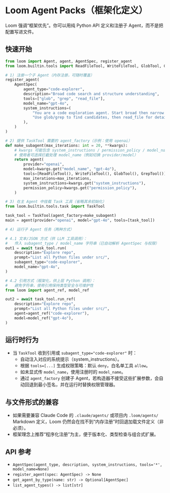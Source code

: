 # Loom Agent Packs（框架化定义）

Loom 强调“框架优先”。你可以用纯 Python API 定义和注册子 Agent，而不是把配置写进文件。

## 快速开始

```python
from loom import Agent, agent, AgentSpec, register_agent
from loom.builtin.tools import ReadFileTool, WriteFileTool, GlobTool, GrepTool

# 1) 注册一个子 Agent（内存注册，可随时覆盖）
register_agent(
    AgentSpec(
        agent_type="code-explorer",
        description="Broad code search and structure understanding",
        tools=["glob", "grep", "read_file"],
        model_name="gpt-4o",
        system_instructions=(
            "You are a code exploration agent. Start broad then narrow. "
            "Use glob/grep to find candidates, then read_file for details."
        ),
    )
)

# 2) 提供 TaskTool 需要的 agent_factory（示例：使用 openai）
def make_subagent(max_iterations: int = 20, **kwargs):
    # kwargs 可能包含 system_instructions / permission_policy / model_name
    # 使用者可选择拦截处理 model_name（例如切换 provider/model）
    return agent(
        provider="openai",
        model=kwargs.get("model_name", "gpt-4o"),
        tools=[ReadFileTool(), WriteFileTool(), GlobTool(), GrepTool()],
        max_iterations=max_iterations,
        system_instructions=kwargs.get("system_instructions"),
        permission_policy=kwargs.get("permission_policy"),
    )

# 3) 在主 Agent 中挂载 Task 工具（省略其余初始化）
from loom.builtin.tools.task import TaskTool

task_tool = TaskTool(agent_factory=make_subagent)
main = agent(provider="openai", model="gpt-4o", tools=[task_tool])

# 4) 运行子 Agent 任务（两种方式）

# 4.1 文本/JSON 方式（供 LLM 工具调用）：
#   传入 subagent_type / model_name 字符串（已自动解析 AgentSpec 与权限）
out1 = await task_tool.run(
    description="Explore repo",
    prompt="List all Python files under src/",
    subagent_type="code-explorer",
    model_name="gpt-4o",
)

# 4.2 引用方式（框架化，供上层 Python 调用）：
#   避免字符串，使用引用保持类型安全与可维护性
from loom import agent_ref, model_ref

out2 = await task_tool.run_ref(
    description="Explore repo",
    prompt="List all Python files under src/",
    agent=agent_ref("code-explorer"),
    model=model_ref("gpt-4o"),
)
```

## 运行时行为
- 当 `TaskTool` 收到引用或 `subagent_type="code-explorer"` 时：
  - 自动注入对应的系统提示（system_instructions）。
  - 根据 `tools=[...]` 生成权限策略：默认 `deny`，白名单工具 `allow`。
  - 如未显式传 `model_name`，使用注册时的 `model_name`。
  - 通过 `agent_factory` 创建子 Agent，若构造器不接受这些扩展参数，会自动回退到最小签名，并在运行时替换权限管理器。

## 与文件形式的兼容
- 如果需要兼容 Claude Code 的 `.claude/agents/` 或项目内 `.loom/agents/` Markdown 定义，Loom 仍然会在找不到“内存注册”时回退加载文件定义（非必须）。
- 框架理念上推荐“程序化注册”为主，便于版本化、类型检查与组合式扩展。

## API 参考
- `AgentSpec(agent_type, description, system_instructions, tools='*', model_name=None)`
- `register_agent(spec: AgentSpec) -> None`
- `get_agent_by_type(name: str) -> Optional[AgentSpec]`
- `list_agent_types() -> list[str]`
